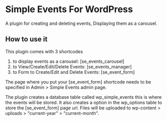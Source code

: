 # Simple Events For WordPress

A plugin for creating and deleting events, Displaying them as a carousel.

## How to use it
This plugin comes with 3 shortcodes
1. to display events as a carousel: [se_events_carousel]
2. to View/Create/Edit/Delete Events: [se_events_manager]
3. to Form to Create/Edit and Delete Events: [se_event_form]

The page where you put your [se_event_form] shortcode needs to be specified in Admin > Simple Events admin page.

The plugin creates a database table called wp_simple_events this is where the events will be stored.
It also creates a option in the wp_options table to store the [se_event_form] page url.
Files will be uploaded to wp-content > uploads > "current-year" > "current-month".
